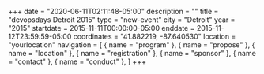 +++
date = "2020-06-11T02:11:48-05:00"
description = ""
title = "devopsdays Detroit 2015"
type = "new-event"
city = "Detroit"
year = "2015"
startdate = 2015-11-11T00:00:00-05:00
enddate = 2015-11-12T23:59:59-05:00
coordinates = "41.882219, -87.640530"
location = "yourlocation"
navigation = [
    { name = "program" },
    { name = "propose" },
    { name = "location" },
    { name = "registration" },
    { name = "sponsor" },
    { name = "contact" },
    { name = "conduct" },
]
+++

